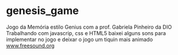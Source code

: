 # genesis_game
Jogo da Memória estilo Genius com a prof. Gabriela Pinheiro da DIO
Trabalhando com javascrip, css e HTML5
baixei alguns sons para implementar no jogo e deixar o jogo um tiquin mais animado
www.freesound.org

